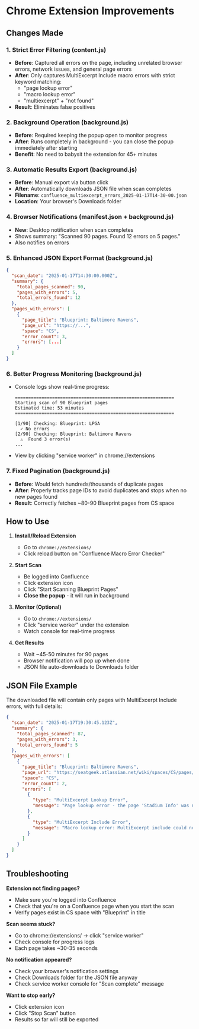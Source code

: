 # Chrome Extension Improvements

## Changes Made

### 1. **Strict Error Filtering** (content.js)
- **Before**: Captured all errors on the page, including unrelated browser errors, network issues, and general page errors
- **After**: Only captures MultiExcerpt Include macro errors with strict keyword matching:
  - "page lookup error"
  - "macro lookup error"
  - "multiexcerpt" + "not found"
- **Result**: Eliminates false positives

### 2. **Background Operation** (background.js)
- **Before**: Required keeping the popup open to monitor progress
- **After**: Runs completely in background - you can close the popup immediately after starting
- **Benefit**: No need to babysit the extension for 45+ minutes

### 3. **Automatic Results Export** (background.js)
- **Before**: Manual export via button click
- **After**: Automatically downloads JSON file when scan completes
- **Filename**: `confluence_multiexcerpt_errors_2025-01-17T14-30-00.json`
- **Location**: Your browser's Downloads folder

### 4. **Browser Notifications** (manifest.json + background.js)
- **New**: Desktop notification when scan completes
- Shows summary: "Scanned 90 pages. Found 12 errors on 5 pages."
- Also notifies on errors

### 5. **Enhanced JSON Export Format** (background.js)
```json
{
  "scan_date": "2025-01-17T14:30:00.000Z",
  "summary": {
    "total_pages_scanned": 90,
    "pages_with_errors": 5,
    "total_errors_found": 12
  },
  "pages_with_errors": [
    {
      "page_title": "Blueprint: Baltimore Ravens",
      "page_url": "https://...",
      "space": "CS",
      "error_count": 3,
      "errors": [...]
    }
  ]
}
```

### 6. **Better Progress Monitoring** (background.js)
- Console logs show real-time progress:
  ```
  ============================================================
  Starting scan of 90 Blueprint pages
  Estimated time: 53 minutes
  ============================================================

  [1/90] Checking: Blueprint: LPGA
    ✓ No errors
  [2/90] Checking: Blueprint: Baltimore Ravens
    ⚠️  Found 3 error(s)
  ...
  ```
- View by clicking "service worker" in chrome://extensions

### 7. **Fixed Pagination** (background.js)
- **Before**: Would fetch hundreds/thousands of duplicate pages
- **After**: Properly tracks page IDs to avoid duplicates and stops when no new pages found
- **Result**: Correctly fetches ~80-90 Blueprint pages from CS space

## How to Use

1. **Install/Reload Extension**
   - Go to `chrome://extensions/`
   - Click reload button on "Confluence Macro Error Checker"

2. **Start Scan**
   - Be logged into Confluence
   - Click extension icon
   - Click "Start Scanning Blueprint Pages"
   - **Close the popup** - it will run in background

3. **Monitor (Optional)**
   - Go to `chrome://extensions/`
   - Click "service worker" under the extension
   - Watch console for real-time progress

4. **Get Results**
   - Wait ~45-50 minutes for 90 pages
   - Browser notification will pop up when done
   - JSON file auto-downloads to Downloads folder

## JSON File Example

The downloaded file will contain only pages with MultiExcerpt Include errors, with full details:

```json
{
  "scan_date": "2025-01-17T19:30:45.123Z",
  "summary": {
    "total_pages_scanned": 87,
    "pages_with_errors": 3,
    "total_errors_found": 5
  },
  "pages_with_errors": [
    {
      "page_title": "Blueprint: Baltimore Ravens",
      "page_url": "https://seatgeek.atlassian.net/wiki/spaces/CS/pages/12345/Blueprint+Baltimore+Ravens",
      "space": "CS",
      "error_count": 2,
      "errors": [
        {
          "type": "MultiExcerpt Lookup Error",
          "message": "Page lookup error - the page 'Stadium Info' was not found in space 'CS'"
        },
        {
          "type": "MultiExcerpt Include Error",
          "message": "Macro lookup error: MultiExcerpt include could not find the excerpt 'team-details'"
        }
      ]
    }
  ]
}
```

## Troubleshooting

**Extension not finding pages?**
- Make sure you're logged into Confluence
- Check that you're on a Confluence page when you start the scan
- Verify pages exist in CS space with "Blueprint" in title

**Scan seems stuck?**
- Go to chrome://extensions/ → click "service worker"
- Check console for progress logs
- Each page takes ~30-35 seconds

**No notification appeared?**
- Check your browser's notification settings
- Check Downloads folder for the JSON file anyway
- Check service worker console for "Scan complete" message

**Want to stop early?**
- Click extension icon
- Click "Stop Scan" button
- Results so far will still be exported
